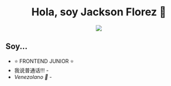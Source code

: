 <div align="center">
<h1 align="center">Hola, soy Jackson Florez 👋</h1>
</div>

<center>
<img src="[https://i.pinimg.com/originals/27/91/dc/2791dcdda355ff46ccdf4a38c715ebbf.png](https://img2.wallspic.com/crops/2/9/5/8/3/138592/138592-cdigo-3840x2160.jpg)">
</center>

## Soy...

- ⭐ FRONTEND JUNIOR ⭐ 
-  我说普通话!!! -
- *Venezolano 💪* -
